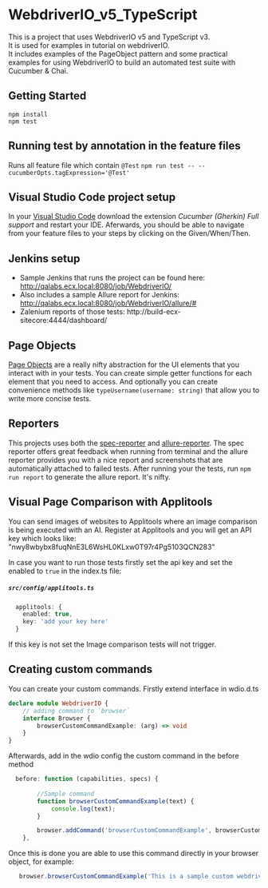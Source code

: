 # WebdriverIO_v5_TypeScript

This is a project that uses WebdriverIO v5 and TypeScript v3.   
It is used for examples in tutorial on webdriverIO.   
It includes examples of the PageObject pattern and some practical examples for using WebdriverIO to build an automated test suite with Cucumber & Chai.

## Getting Started
```
npm install
npm test
```

## Running test by annotation in the feature files

Runs all feature file which contain `@Test`
``npm run test -- --cucumberOpts.tagExpression='@Test'``

## Visual Studio Code project setup
In your [Visual Studio Code](https://code.visualstudio.com/) download the extension *Cucumber (Gherkin) Full support* and restart your IDE. Aferwards, you should be able to navigate from your feature files to your steps by clicking on the Given/When/Then.

## Jenkins setup
* Sample Jenkins that runs the project can be found here: http://qalabs.ecx.local:8080/job/WebdriverIO/
* Also includes a sample Allure report for Jenkins: http://qalabs.ecx.local:8080/job/WebdriverIO/allure/#
* Zalenium reports of those tests: http://build-ecx-sitecore:4444/dashboard/


## Page Objects

[Page Objects](https://martinfowler.com/bliki/PageObject.html) are a really nifty abstraction for the UI elements that you interact with in your tests. You can create simple getter functions for each element that you need to access. And optionally you can create convenience methods like `typeUsername(username: string)` that allow you to write more concise tests. 
 
## Reporters
This projects uses both the [spec-reporter](https://webdriver.io/docs/spec-reporter.html) and [allure-reporter](https://webdriver.io/docs/allure-reporter.html). The spec reporter offers great feedback when running from terminal and the allure reporter provides you with a nice report and screenshots that are automatically attached to failed tests. After running your the tests, run `npm run report` to generate the allure report. It's nifty. 


## Visual Page Comparison with Applitools 
You can send images of websites to Applitools where an image comparison is being executed with an AI.
Register at Applitools and you will get an API key which looks like: "nwy8wbybx8fuqNnE3L6WsHL0KLxw0T97r4Pg5103QCN283"

In case you want to run those tests firstly set the api key and set the enabled to `true` in the index.ts file:
##### `src/config/applitools.ts` 
```typescript
  applitools: {
    enabled: true,
    key: 'add your key here'
  }
```
If this key is not set the Image comparison tests will not trigger.

## Creating custom commands
You can create your custom commands. 
Firstly extend interface in wdio.d.ts

```typescript
declare module WebdriverIO {
    // adding command to `browser`
    interface Browser {
        browserCustomCommandExample: (arg) => void
    }
}
```
Afterwards, add in the wdio config the custom command in the before method 
```typescript
  before: function (capabilities, specs) {
       
        //Sample command
        function browserCustomCommandExample(text) {
            console.log(text);
        }

        browser.addCommand('browserCustomCommandExample', browserCustomCommandExample)
    },
```
Once this is done you are able to use this command directly in your browser object, for example: 
```typescript
   browser.browserCustomCommandExample('This is a sample custom webdriver.io command');
```
